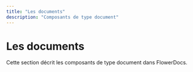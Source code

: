 ```yaml
---
title: "Les documents"
description: "Composants de type document"
---
```


# Les documents

Cette section décrit les composants de type document dans FlowerDocs.